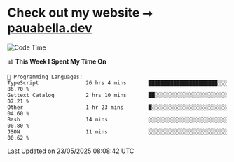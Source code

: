# Check out my website ⭢ [pauabella.dev](https://pauabella.dev)

<!--START_SECTION:waka-->
![Code Time](http://img.shields.io/badge/Code%20Time-4%2C463%20hrs%2055%20mins-blue)

📊 **This Week I Spent My Time On** 

```text
💬 Programming Languages: 
TypeScript               26 hrs 4 mins       ██████████████████████░░░   86.70 % 
Gettext Catalog          2 hrs 10 mins       ██░░░░░░░░░░░░░░░░░░░░░░░   07.21 % 
Other                    1 hr 23 mins        █░░░░░░░░░░░░░░░░░░░░░░░░   04.60 % 
Bash                     14 mins             ░░░░░░░░░░░░░░░░░░░░░░░░░   00.80 % 
JSON                     11 mins             ░░░░░░░░░░░░░░░░░░░░░░░░░   00.62 % 
```


 Last Updated on 23/05/2025 08:08:42 UTC
<!--END_SECTION:waka-->
